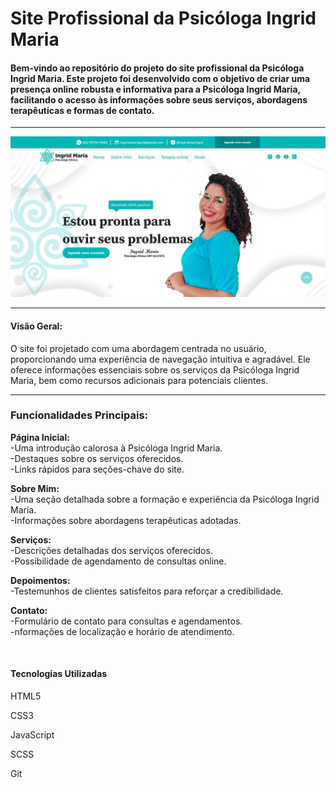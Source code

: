 <h1>Site Profissional da Psicóloga Ingrid Maria</h1>
<h4>
    Bem-vindo ao repositório do projeto do site profissional da Psicóloga Ingrid Maria. Este projeto foi desenvolvido com o objetivo de criar uma presença online robusta e informativa para a Psicóloga Ingrid Maria, facilitando o acesso às informações sobre seus serviços, abordagens terapêuticas e formas de contato.
</h4>
<hr/>
<img src="./assets/img/thumb.jpg">

<hr/>

<h4>Visão Geral:</h4>
<p>
  O site foi projetado com uma abordagem centrada no usuário, proporcionando uma experiência de navegação intuitiva e agradável. Ele oferece informações essenciais sobre os serviços da Psicóloga Ingrid Maria, bem como recursos adicionais para potenciais clientes.
</p>

<hr/>

<h3>Funcionalidades Principais:</h3>
<p>
  <strong>
    Página Inicial:
  </strong>
    <br>
  -Uma introdução calorosa à Psicóloga Ingrid Maria.
     <br>
  -Destaques sobre os serviços oferecidos.
     <br>
  -Links rápidos para seções-chave do site.
</p>
<p>
  <strong>
    Sobre Mim:
  </strong>
     <br>
  -Uma seção detalhada sobre a formação e experiência da Psicóloga Ingrid Maria.
     <br>
  -Informações sobre abordagens terapêuticas adotadas.
</p>
<p>
  <strong>
    Serviços:
  </strong>
     <br>
  -Descrições detalhadas dos serviços oferecidos.
     <br>
  -Possibilidade de agendamento de consultas online.
</p>
<p>
  <strong>
    Depoimentos:
  </strong>
     <br>
  -Testemunhos de clientes satisfeitos para reforçar a credibilidade.
</p>
<p>
  <strong>
    Contato:
  </strong>
     <br>
  -Formulário de contato para consultas e agendamentos.
     <br>
  -nformações de localização e horário de atendimento.
</p>

<br/>

<h4>Tecnologias Utilizadas</h4>
<p>HTML5</p>
<p>CSS3</p>
<p>JavaScript</p>
<p>SCSS</p>
<p>Git</p>

